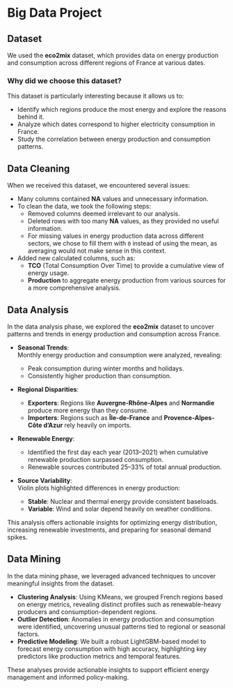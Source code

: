 # Big Data Project

## Dataset

We used the **eco2mix** dataset, which provides data on energy production and consumption across different regions of France at various dates.

### Why did we choose this dataset?

This dataset is particularly interesting because it allows us to:
- Identify which regions produce the most energy and explore the reasons behind it.
- Analyze which dates correspond to higher electricity consumption in France.
- Study the correlation between energy production and consumption patterns.

## Data Cleaning

When we received this dataset, we encountered several issues:
- Many columns contained **NA** values and unnecessary information. 
- To clean the data, we took the following steps:
  - Removed columns deemed irrelevant to our analysis.
  - Deleted rows with too many **NA** values, as they provided no useful information.
  - For missing values in energy production data across different sectors, we chose to fill them with `0` instead of using the mean, as averaging would not make sense in this context.
- Added new calculated columns, such as:
  - **TCO** (Total Consumption Over Time) to provide a cumulative view of energy usage.
  - **Production** to aggregate energy production from various sources for a more comprehensive analysis.

## Data Analysis

In the data analysis phase, we explored the **eco2mix** dataset to uncover patterns and trends in energy production and consumption across France.

- **Seasonal Trends**:  
  Monthly energy production and consumption were analyzed, revealing:  
  - Peak consumption during winter months and holidays.  
  - Consistently higher production than consumption.  

- **Regional Disparities**:  
  - **Exporters**: Regions like **Auvergne-Rhône-Alpes** and **Normandie** produce more energy than they consume.  
  - **Importers**: Regions such as **Île-de-France** and **Provence-Alpes-Côte d’Azur** rely heavily on imports.  

- **Renewable Energy**:  
  - Identified the first day each year (2013–2021) when cumulative renewable production surpassed consumption.  
  - Renewable sources contributed 25–33% of total annual production.  

- **Source Variability**:  
  Violin plots highlighted differences in energy production:  
  - **Stable**: Nuclear and thermal energy provide consistent baseloads.  
  - **Variable**: Wind and solar depend heavily on weather conditions.  

This analysis offers actionable insights for optimizing energy distribution, increasing renewable investments, and preparing for seasonal demand spikes.

## Data Mining

In the data mining phase, we leveraged advanced techniques to uncover meaningful insights from the dataset. 

- **Clustering Analysis**: Using KMeans, we grouped French regions based on energy metrics, revealing distinct profiles such as renewable-heavy producers and consumption-dependent regions. 
- **Outlier Detection**: Anomalies in energy production and consumption were identified, uncovering unusual patterns tied to regional or seasonal factors. 
- **Predictive Modeling**: We built a robust LightGBM-based model to forecast energy consumption with high accuracy, highlighting key predictors like production metrics and temporal features. 

These analyses provide actionable insights to support efficient energy management and informed policy-making.
